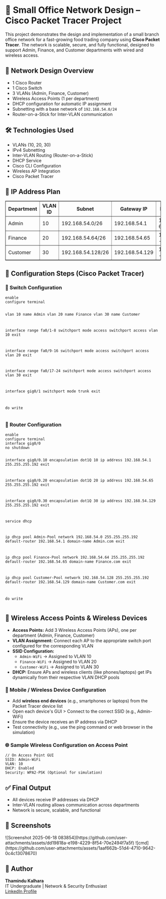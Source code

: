  <h1>🚀 Small Office Network Design – Cisco Packet Tracer Project</h1>

  <p>This project demonstrates the design and implementation of a small branch office network for a fast-growing food trading company using <strong>Cisco Packet Tracer</strong>. The network is scalable, secure, and fully functional, designed to support Admin, Finance, and Customer departments with wired and wireless access.</p>

  <h2>🧱 Network Design Overview</h2>
  <ul>
    <li>1 Cisco Router</li>
    <li>1 Cisco Switch</li>
    <li>3 VLANs (Admin, Finance, Customer)</li>
    <li>Wireless Access Points (1 per department)</li>
    <li>DHCP configuration for automatic IP assignment</li>
    <li>Subnetting with a base network of <code>192.168.54.0/24</code></li>
    <li>Router-on-a-Stick for Inter-VLAN communication</li>
  </ul>

  <h2>🛠️ Technologies Used</h2>
  <ul>
    <li>VLANs (10, 20, 30)</li>
    <li>IPv4 Subnetting</li>
    <li>Inter-VLAN Routing (Router-on-a-Stick)</li>
    <li>DHCP Service</li>
    <li>Cisco CLI Configuration</li>
    <li>Wireless AP Integration</li>
    <li>Cisco Packet Tracer</li>
  </ul>

  <h2>🧠 IP Address Plan</h2>
  <table border="1" cellpadding="8" cellspacing="0">
    <thead>
      <tr>
        <th>Department</th>
        <th>VLAN ID</th>
        <th>Subnet</th>
        <th>Gateway IP</th>
        <th>DHCP IP Range</th>
      </tr>
    </thead>
    <tbody>
      <tr>
        <td>Admin</td>
        <td>10</td>
        <td>192.168.54.0/26</td>
        <td>192.168.54.1</td>
        <td>192.168.54.2 - 62</td>
      </tr>
      <tr>
        <td>Finance</td>
        <td>20</td>
        <td>192.168.54.64/26</td>
        <td>192.168.54.65</td>
        <td>192.168.54.66 - 126</td>
      </tr>
      <tr>
        <td>Customer</td>
        <td>30</td>
        <td>192.168.54.128/26</td>
        <td>192.168.54.129</td>
        <td>192.168.54.130 - 190</td>
      </tr>
    </tbody>
  </table>

  <h2>🔧 Configuration Steps (Cisco Packet Tracer)</h2>

  <h3>🔹 Switch Configuration</h3>
  <pre><code>enable
configure terminal

vlan 10
name Admin
vlan 20
name Finance
vlan 30
name Customer

interface range fa0/1-8
switchport mode access
switchport access vlan 10
exit

interface range fa0/9-16
switchport mode access
switchport access vlan 20
exit

interface range fa0/17-24
switchport mode access
switchport access vlan 30
exit

interface gig0/1
switchport mode trunk
exit

do write</code></pre>

  <h3>🔹 Router Configuration</h3>
  <pre><code>enable
configure terminal
interface gig0/0
no shutdown

interface gig0/0.10
encapsulation dot1Q 10
ip address 192.168.54.1 255.255.255.192
exit

interface gig0/0.20
encapsulation dot1Q 20
ip address 192.168.54.65 255.255.255.192
exit

interface gig0/0.30
encapsulation dot1Q 30
ip address 192.168.54.129 255.255.255.192
exit

service dhcp

ip dhcp pool Admin-Pool
network 192.168.54.0 255.255.255.192
default-router 192.168.54.1
domain-name Admin.com
exit

ip dhcp pool Finance-Pool
network 192.168.54.64 255.255.255.192
default-router 192.168.54.65
domain-name Finance.com
exit

ip dhcp pool Customer-Pool
network 192.168.54.128 255.255.255.192
default-router 192.168.54.129
domain-name Customer.com
exit

do write</code></pre>

  <h2>📶 Wireless Access Points & Wireless Devices</h2>
  <ul>
    <li><strong>Access Points:</strong> Add 3 Wireless Access Points (APs), one per department (Admin, Finance, Customer)</li>
    <li><strong>VLAN Assignment:</strong> Connect each AP to the appropriate switch port configured for the corresponding VLAN</li>
    <li><strong>SSID Configuration:</strong> 
      <ul>
        <li><code>Admin-WiFi</code> → Assigned to VLAN 10</li>
        <li><code>Finance-WiFi</code> → Assigned to VLAN 20</li>
        <li><code>Customer-WiFi</code> → Assigned to VLAN 30</li>
      </ul>
    </li>
    <li><strong>DHCP:</strong> Ensure APs and wireless clients (like phones/laptops) get IPs dynamically from their respective VLAN DHCP pools</li>
  </ul>

  <h3>📱 Mobile / Wireless Device Configuration</h3>
  <ul>
    <li>Add <strong>wireless end devices</strong> (e.g., smartphones or laptops) from the Packet Tracer device list</li>
    <li>Open each device's GUI > Connect to the correct SSID (e.g., Admin-WiFi)</li>
    <li>Ensure the device receives an IP address via DHCP</li>
    <li>Test connectivity (e.g., use the ping command or web browser in the simulation)</li>
  </ul>

  <h3>🌐 Sample Wireless Configuration on Access Point</h3>
  <pre><code>// On Access Point GUI
SSID: Admin-WiFi
VLAN: 10
DHCP: Enabled
Security: WPA2-PSK (Optional for simulation)
</code></pre>

  <h2>✅ Final Output</h2>
  <ul>
    <li>All devices receive IP addresses via DHCP</li>
    <li>Inter-VLAN routing allows communication across departments</li>
    <li>Network is secure, scalable, and functional</li>
  </ul>


  <h2>📸 Screenshots</h2>
  <p>![Screenshot 2025-06-18 083854](https://github.com/user-attachments/assets/dd19818a-e198-4229-8f54-70e2494f7a5f)
  ![cmd](https://github.com/user-attachments/assets/1aaf662b-51d4-4710-9642-0c4c13078670)
  </p>

  <h2>🙌 Author</h2>
  <p><strong>Thamindu Kalhara</strong><br>
    IT Undergraduate | Network & Security Enthusiast<br>
    <a href="https://www.linkedin.com/in/ktdt-kalhara/">LinkedIn Profile</a>
  </p>
